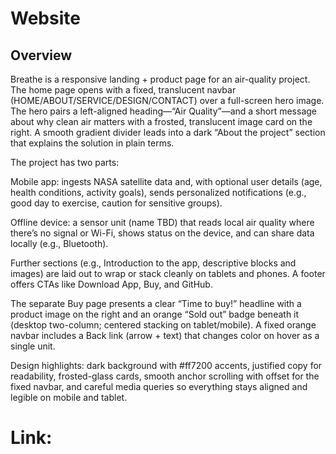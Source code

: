 # Website
## Overview

Breathe is a responsive landing + product page for an air-quality project. The home page opens with a fixed, translucent navbar (HOME/ABOUT/SERVICE/DESIGN/CONTACT) over a full-screen hero image. The hero pairs a left-aligned heading—“Air Quality”—and a short message about why clean air matters with a frosted, translucent image card on the right. A smooth gradient divider leads into a dark “About the project” section that explains the solution in plain terms.

The project has two parts:

Mobile app: ingests NASA satellite data and, with optional user details (age, health conditions, activity goals), sends personalized notifications (e.g., good day to exercise, caution for sensitive groups).

Offline device: a sensor unit (name TBD) that reads local air quality where there’s no signal or Wi-Fi, shows status on the device, and can share data locally (e.g., Bluetooth).

Further sections (e.g., Introduction to the app, descriptive blocks and images) are laid out to wrap or stack cleanly on tablets and phones. A footer offers CTAs like Download App, Buy, and GitHub.

The separate Buy page presents a clear “Time to buy!” headline with a product image on the right and an orange “Sold out” badge beneath it (desktop two-column; centered stacking on tablet/mobile). A fixed orange navbar includes a Back link (arrow + text) that changes color on hover as a single unit.

Design highlights: dark background with #ff7200 accents, justified copy for readability, frosted-glass cards, smooth anchor scrolling with offset for the fixed navbar, and careful media queries so everything stays aligned and legible on mobile and tablet.

# Link: 
